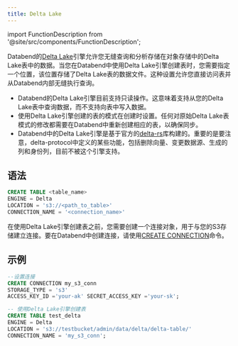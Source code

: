 ```yaml
---
title: Delta Lake
---
```

import FunctionDescription from '@site/src/components/FunctionDescription';

<FunctionDescription description="引入或更新于：v1.2.262"/>

Databend的[Delta Lake](https://delta.io/)引擎允许您无缝查询和分析存储在对象存储中的Delta Lake表中的数据。当您在Databend中使用Delta Lake引擎创建表时，您需要指定一个位置，该位置存储了Delta Lake表的数据文件。这种设置允许您直接访问表并从Databend内部无缝执行查询。

- Databend的Delta Lake引擎目前支持只读操作。这意味着支持从您的Delta Lake表中查询数据，而不支持向表中写入数据。
- 使用Delta Lake引擎创建的表的模式在创建时设置。任何对原始Delta Lake表模式的修改都需要在Databend中重新创建相应的表，以确保同步。
- Databend中的Delta Lake引擎是基于官方的[delta-rs](https://github.com/delta-io/delta-rs)库构建的。重要的是要注意，delta-protocol中定义的某些功能，包括删除向量、变更数据源、生成的列和身份列，目前不被这个引擎支持。

## 语法

```sql
CREATE TABLE <table_name> 
ENGINE = Delta 
LOCATION = 's3://<path_to_table>' 
CONNECTION_NAME = '<connection_name>'
```

在使用Delta Lake引擎创建表之前，您需要创建一个连接对象，用于与您的S3存储建立连接。要在Databend中创建连接，请使用[CREATE CONNECTION](/sql/sql-reference/connect-parameters)命令。

## 示例

```sql
--设置连接
CREATE CONNECTION my_s3_conn 
STORAGE_TYPE = 's3' 
ACCESS_KEY_ID ='your-ak' SECRET_ACCESS_KEY ='your-sk';

-- 使用Delta Lake引擎创建表
CREATE TABLE test_delta 
ENGINE = Delta 
LOCATION = 's3://testbucket/admin/data/delta/delta-table/' 
CONNECTION_NAME = 'my_s3_conn';
```